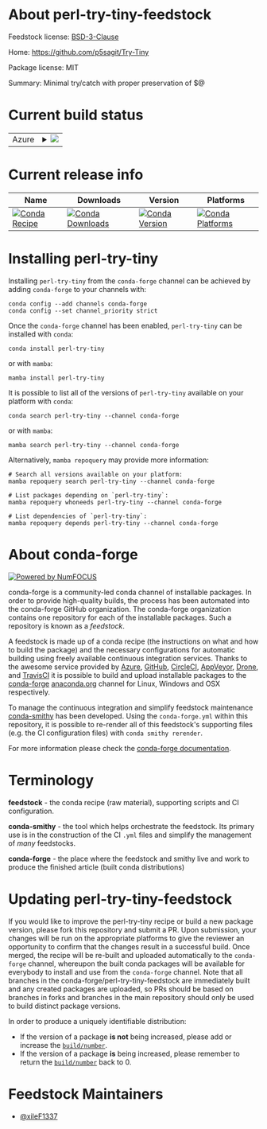 About perl-try-tiny-feedstock
=============================

Feedstock license: [BSD-3-Clause](https://github.com/conda-forge/perl-try-tiny-feedstock/blob/main/LICENSE.txt)

Home: https://github.com/p5sagit/Try-Tiny

Package license: MIT

Summary: Minimal try/catch with proper preservation of $@

Current build status
====================


<table>
    
  <tr>
    <td>Azure</td>
    <td>
      <details>
        <summary>
          <a href="https://dev.azure.com/conda-forge/feedstock-builds/_build/latest?definitionId=16898&branchName=main">
            <img src="https://dev.azure.com/conda-forge/feedstock-builds/_apis/build/status/perl-try-tiny-feedstock?branchName=main">
          </a>
        </summary>
        <table>
          <thead><tr><th>Variant</th><th>Status</th></tr></thead>
          <tbody><tr>
              <td>linux_64</td>
              <td>
                <a href="https://dev.azure.com/conda-forge/feedstock-builds/_build/latest?definitionId=16898&branchName=main">
                  <img src="https://dev.azure.com/conda-forge/feedstock-builds/_apis/build/status/perl-try-tiny-feedstock?branchName=main&jobName=linux&configuration=linux%20linux_64_" alt="variant">
                </a>
              </td>
            </tr><tr>
              <td>osx_64</td>
              <td>
                <a href="https://dev.azure.com/conda-forge/feedstock-builds/_build/latest?definitionId=16898&branchName=main">
                  <img src="https://dev.azure.com/conda-forge/feedstock-builds/_apis/build/status/perl-try-tiny-feedstock?branchName=main&jobName=osx&configuration=osx%20osx_64_" alt="variant">
                </a>
              </td>
            </tr>
          </tbody>
        </table>
      </details>
    </td>
  </tr>
</table>

Current release info
====================

| Name | Downloads | Version | Platforms |
| --- | --- | --- | --- |
| [![Conda Recipe](https://img.shields.io/badge/recipe-perl--try--tiny-green.svg)](https://anaconda.org/conda-forge/perl-try-tiny) | [![Conda Downloads](https://img.shields.io/conda/dn/conda-forge/perl-try-tiny.svg)](https://anaconda.org/conda-forge/perl-try-tiny) | [![Conda Version](https://img.shields.io/conda/vn/conda-forge/perl-try-tiny.svg)](https://anaconda.org/conda-forge/perl-try-tiny) | [![Conda Platforms](https://img.shields.io/conda/pn/conda-forge/perl-try-tiny.svg)](https://anaconda.org/conda-forge/perl-try-tiny) |

Installing perl-try-tiny
========================

Installing `perl-try-tiny` from the `conda-forge` channel can be achieved by adding `conda-forge` to your channels with:

```
conda config --add channels conda-forge
conda config --set channel_priority strict
```

Once the `conda-forge` channel has been enabled, `perl-try-tiny` can be installed with `conda`:

```
conda install perl-try-tiny
```

or with `mamba`:

```
mamba install perl-try-tiny
```

It is possible to list all of the versions of `perl-try-tiny` available on your platform with `conda`:

```
conda search perl-try-tiny --channel conda-forge
```

or with `mamba`:

```
mamba search perl-try-tiny --channel conda-forge
```

Alternatively, `mamba repoquery` may provide more information:

```
# Search all versions available on your platform:
mamba repoquery search perl-try-tiny --channel conda-forge

# List packages depending on `perl-try-tiny`:
mamba repoquery whoneeds perl-try-tiny --channel conda-forge

# List dependencies of `perl-try-tiny`:
mamba repoquery depends perl-try-tiny --channel conda-forge
```


About conda-forge
=================

[![Powered by
NumFOCUS](https://img.shields.io/badge/powered%20by-NumFOCUS-orange.svg?style=flat&colorA=E1523D&colorB=007D8A)](https://numfocus.org)

conda-forge is a community-led conda channel of installable packages.
In order to provide high-quality builds, the process has been automated into the
conda-forge GitHub organization. The conda-forge organization contains one repository
for each of the installable packages. Such a repository is known as a *feedstock*.

A feedstock is made up of a conda recipe (the instructions on what and how to build
the package) and the necessary configurations for automatic building using freely
available continuous integration services. Thanks to the awesome service provided by
[Azure](https://azure.microsoft.com/en-us/services/devops/), [GitHub](https://github.com/),
[CircleCI](https://circleci.com/), [AppVeyor](https://www.appveyor.com/),
[Drone](https://cloud.drone.io/welcome), and [TravisCI](https://travis-ci.com/)
it is possible to build and upload installable packages to the
[conda-forge](https://anaconda.org/conda-forge) [anaconda.org](https://anaconda.org/)
channel for Linux, Windows and OSX respectively.

To manage the continuous integration and simplify feedstock maintenance
[conda-smithy](https://github.com/conda-forge/conda-smithy) has been developed.
Using the ``conda-forge.yml`` within this repository, it is possible to re-render all of
this feedstock's supporting files (e.g. the CI configuration files) with ``conda smithy rerender``.

For more information please check the [conda-forge documentation](https://conda-forge.org/docs/).

Terminology
===========

**feedstock** - the conda recipe (raw material), supporting scripts and CI configuration.

**conda-smithy** - the tool which helps orchestrate the feedstock.
                   Its primary use is in the construction of the CI ``.yml`` files
                   and simplify the management of *many* feedstocks.

**conda-forge** - the place where the feedstock and smithy live and work to
                  produce the finished article (built conda distributions)


Updating perl-try-tiny-feedstock
================================

If you would like to improve the perl-try-tiny recipe or build a new
package version, please fork this repository and submit a PR. Upon submission,
your changes will be run on the appropriate platforms to give the reviewer an
opportunity to confirm that the changes result in a successful build. Once
merged, the recipe will be re-built and uploaded automatically to the
`conda-forge` channel, whereupon the built conda packages will be available for
everybody to install and use from the `conda-forge` channel.
Note that all branches in the conda-forge/perl-try-tiny-feedstock are
immediately built and any created packages are uploaded, so PRs should be based
on branches in forks and branches in the main repository should only be used to
build distinct package versions.

In order to produce a uniquely identifiable distribution:
 * If the version of a package **is not** being increased, please add or increase
   the [``build/number``](https://docs.conda.io/projects/conda-build/en/latest/resources/define-metadata.html#build-number-and-string).
 * If the version of a package **is** being increased, please remember to return
   the [``build/number``](https://docs.conda.io/projects/conda-build/en/latest/resources/define-metadata.html#build-number-and-string)
   back to 0.

Feedstock Maintainers
=====================

* [@xileF1337](https://github.com/xileF1337/)


